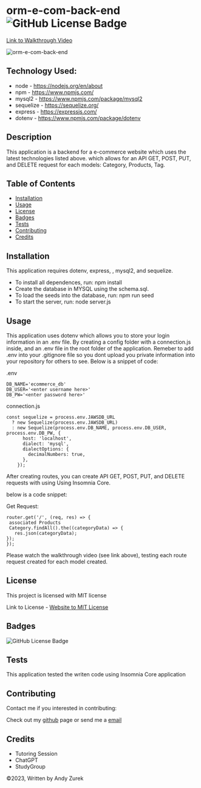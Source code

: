 # orm-e-com-back-end ![GitHub License Badge](https://img.shields.io/badge/License-MIT-yellow)

[Link to Walkthrough Video](https://watch.screencastify.com/v/GkLn6BAAw9DhN8k4BYd0)

![orm-e-com-back-end](./images/Screenshot.png)

## Technology Used:

 * node - https://nodejs.org/en/about
 * npm - https://www.npmjs.com/
 * mysql2 - https://www.npmjs.com/package/mysql2
 * sequelize - https://sequelize.org/
 * express - https://expressjs.com/
 * dotenv - https://www.npmjs.com/package/dotenv

 ## Description

  This application is a backend for a e-commerce website which uses the latest technologies listed above. 
  which allows for an API GET, POST, PUT, and DELETE request for each models: Category, Products, Tag.

 ## Table of Contents
  
   * [Installation](#installation)
   * [Usage](#usage)
   * [License](#license)
   * [Badges](#badges)
   * [Tests](#tests)
   * [Contributing](#contributing)
   * [Credits](#credits)

## Installation

This application requires dotenv, express, , mysql2, and sequelize.  
* To install all dependences, run: npm install
* Create the database in MYSQL using the schema.sql.
* To load the seeds into the database, run: npm run seed 
* To start the server, run: node server.js

## Usage
This application uses dotenv which allows you to store your login information in an .env file. By creating a config folder with a connection.js inside, and an .env file in the root folder of the application. Remeber to add .env into your .gitignore file so you dont upload you private information into your repository for others to see. Below is a snippet of code:
  
.env

    DB_NAME='ecommerce_db'
    DB_USER='<enter username here>'
    DB_PW='<enter password here>'

connection.js  

    const sequelize = process.env.JAWSDB_URL
      ? new Sequelize(process.env.JAWSDB_URL)
      : new Sequelize(process.env.DB_NAME, process.env.DB_USER, process.env.DB_PW, {
          host: 'localhost',
          dialect: 'mysql',
          dialectOptions: {
            decimalNumbers: true,
          },
        });

After creating routes, you can create API GET, POST, PUT, and DELETE requests with using Using Insomnia Core.

below is a code snippet:

Get Request:

    router.get('/', (req, res) => {
     associated Products
     Category.findAll().the((categoryData) => {
       res.json(categoryData);
    });
    });

Please watch the walkthrough video (see link above), testing each route request created for each model created.


## License

 This project is licensed with MIT license

 Link to License - [Website to MIT License]((https://opensource.org/license/mit))

 ## Badges

 ![GitHub License Badge](https://img.shields.io/badge/License-MIT-yellow)

 ## Tests
 
 This application tested the writen code using Insomnia Core application

 ## Contributing

 Contact me if you interested in contributing:

 Check out my [github](https://github.com/AZurek17) page or send me a [email](mailto:andyzurek@gmail.com)

 ## Credits
 * Tutoring Session
 * ChatGPT
 * StudyGroup

 &copy;2023, Written by Andy Zurek